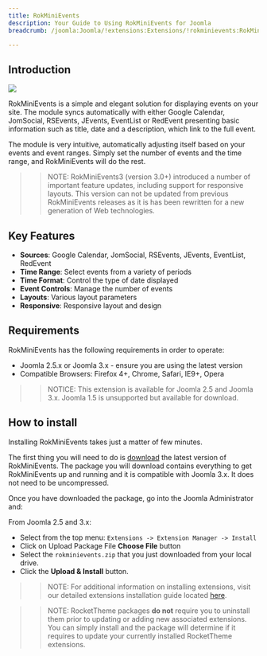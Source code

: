 ```yaml
---
title: RokMiniEvents
description: Your Guide to Using RokMiniEvents for Joomla
breadcrumb: /joomla:Joomla/!extensions:Extensions/!rokminievents:RokMiniEvents

---
```


Introduction
-----

![][intro]

RokMiniEvents is a simple and elegant solution for displaying events on your site. The module syncs automatically with either Google Calendar, JomSocial, RSEvents, JEvents, EventList or RedEvent presenting basic information such as title, date and a description, which link to the full event.

The module is very intuitive, automatically adjusting itself based on your events and event ranges. Simply set the number of events and the time range, and RokMiniEvents will do the rest.

>> NOTE: RokMiniEvents3 (version 3.0+) introduced a number of important feature updates, including support for responsive layouts. This version can not be updated from previous RokMiniEvents releases as it is has been rewritten for a new generation of Web technologies.

Key Features
------------

* **Sources**: Google Calendar, JomSocial, RSEvents, JEvents, EventList, RedEvent
* **Time Range**: Select events from a variety of periods
* **Time Format**: Control the type of date displayed
* **Event Controls**: Manage the number of events
* **Layouts**: Various layout parameters
* **Responsive**: Responsive layout and design

Requirements
------------

RokMiniEvents has the following requirements in order to operate:

* Joomla 2.5.x or Joomla 3.x - ensure you are using the latest version
* Compatible Browsers: Firefox 4+, Chrome, Safari, IE9+, Opera 

>> NOTICE: This extension is available for Joomla 2.5 and Joomla 3.x. Joomla 1.5 is unsupported but available for download.

How to install
--------------

Installing RokMiniEvents takes just a matter of few minutes.

The first thing you will need to do is [download][download] the latest version of RokMiniEvents. The package you will download contains everything to get RokMiniEvents up and running and it is compatible with Joomla 3.x. It does not need to be uncompressed. 

Once you have downloaded the package, go into the Joomla Administrator and:

From Joomla 2.5 and 3.x:

* Select from the top menu: `Extensions -> Extension Manager -> Install`
* Click on Upload Package File **Choose File** button
* Select the `rokminievents.zip` that you just downloaded from your local drive.
* Click the **Upload & Install** button.

>> NOTE: For additional information on installing extensions, visit our detailed extensions installation guide located [here][install].

>> NOTE: RocketTheme packages **do not** require you to uninstall them prior to updating or adding new associated extensions. You can simply install and the package will determine if it requires to update your currently installed RocketTheme extensions.

[intro]: assets/rokminievents.jpeg
[download]: http://www.rockettheme.com/extensions-downloads/club/1886-rokminievents
[install]: ../../platform/extensions.md#how-to-install-an-extension
